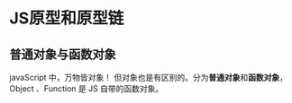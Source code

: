 
# JS原型和原型链

## 普通对象与函数对象

javaScript 中，万物皆对象！
但对象也是有区别的。分为**普通对象**和**函数对象**，Object 、Function 是 JS 自带的函数对象。